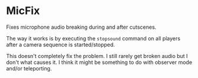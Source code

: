 # MicFix
Fixes microphone audio breaking during and after cutscenes.

The way it works is by executing the `stopsound` command on all players after a camera sequence is started/stopped.

This doesn't completely fix the problem. I still rarely get broken audio but I don't what causes it. I think it might be something to do with observer mode and/or teleporting.
